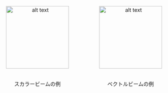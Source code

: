 <div style="display:flex; justify-content:space-around;">
<div style="text-align:center;">
<img src="pic/1/tekito2.png" alt="alt text" width="170">
<p>
</br>
スカラービームの例
</p>
</div>

<div style="text-align:center;">
<img src="pic/1/tekito.png" alt="alt text" width="170">
<p>
</br>
ベクトルビームの例
</p>
</div>
</div>
